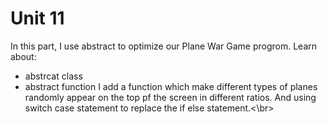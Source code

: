 # Unit 11
In this part, I use abstract to optimize our Plane War Game progrom. Learn about:
- abstrcat class
- abstract function
I add a function which make different types of planes randomly appear on the top pf the screen in different ratios. And using switch case statement to replace the if else statement.<\br>
